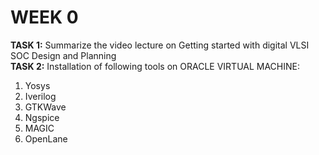 # WEEK 0

**TASK 1:**
Summarize the video lecture on Getting started with digital VLSI SOC Design and Planning <br/>
**TASK 2:**
Installation of following tools on ORACLE VIRTUAL MACHINE:
1. Yosys
2. Iverilog
3. GTKWave
4. Ngspice
5. MAGIC
6. OpenLane

